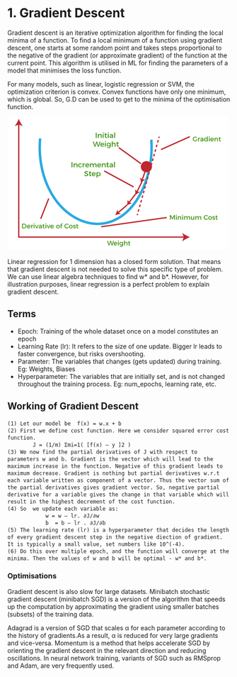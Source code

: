 # 1. Gradient Descent 
Gradient descent is an iterative optimization algorithm for finding the local minima of a function. To find a local minimum of a function using gradient descent, one starts at some random point and takes steps proportional to the negative of the gradient (or approximate gradient) of the function at the current point. This algorithm is utilised in ML for finding the parameters of a model that minimises the loss function.

For many models, such as linear, logistic regression or SVM, the optimization criterion is convex. Convex functions have only one minimum, which is global. So, G.D can be used to get to the minima of the optimisation function. 

![Alt text](image.png)

Linear regression for 1 dimension has a closed form solution. That means that gradient descent is not needed to solve this specific type of problem. We can use linear algebra techniques to find w* and b*. However, for illustration purposes, linear regression is a perfect problem to explain gradient descent.

## Terms
- Epoch: Training of the whole dataset once on a model constitutes an epoch
- Learning Rate (lr): It refers to the size of one update. Bigger lr leads to faster convergence, but risks overshooting.
- Parameter: The variables that changes (gets updated) during training. Eg: Weights, Biases
- Hyperparameter: The variables that are initially set, and is not changed throughout the training process. Eg: num_epochs, learning rate, etc.

## Working of Gradient Descent
    (1) Let our model be  f(x) = w.x + b
    (2) First we define cost function. Here we consider squared error cost function.
            J = (1/m) Σmi=1( [f(x) – y ]2 )
    (3) We now find the partial derivatives of J with respect to parameters w and b. Gradient is the vector which will lead to the maximum increase in the function. Negative of this gradient leads to maximum decrease. Gradient is nothing but partial derivatives w.r.t each variable written as component of a vector. Thus the vector sum of the partial derivatives gives gradient vector. So, negative partial derivative for a variable gives the change in that variable which will result in the highest decrement of the cost function.
    (4) So  we update each variable as:
                w = w – lr. ∂J/∂w
                b  = b – lr . ∂J/∂b
    (5) The learning rate (lr) is a hyperparameter that decides the length of every gradient descent step in the negative diection of gradient. It is typically a small value, set numbers like 10^(-4).
    (6) Do this over multiple epoch, and the function will converge at the minima. Then the values of w and b will be optimal - w* and b*.

### Optimisations
Gradient descent is also slow for large datasets. Minibatch stochastic gradient descent (minibatch SGD) is a version of the algorithm that speeds up the computation by approximating the gradient using smaller batches (subsets) of the training data. 

Adagrad is a version of SGD that scales α for each parameter according to the history of gradients.As a result, α is reduced for very large gradients and vice-versa. Momentum is a method that helps accelerate SGD by orienting the gradient descent in the relevant direction and reducing oscillations. In neural network training, variants of SGD such as RMSprop and Adam, are very frequently used.